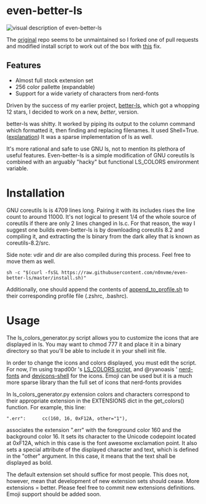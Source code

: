 # even-better-ls

![visual description of even-better-ls](http://imgur.com/H0sLGFX.png)

The [original](https://github.com/mnurzia/even-better-ls) repo seems to be unmaintained so I forked one of pull requests and modified install script to work out of the box with [this](https://github.com/mnurzia/even-better-ls/pull/32) fix.

## Features

- Almost full stock extension set
- 256 color pallette (expandable)
- Support for a wide variety of characters from nerd-fonts

Driven by the success of my earlier project, [better-ls](https://github.com/illinoisjackson/better-ls/), which got a whopping 12 stars, I decided to work on a new, *better*, version.

better-ls was shitty. It worked by piping its output to the column command which formatted it, then finding and replacing filenames. It used Shell=True. ([explanation](https://stackoverflow.com/questions/3172470/actual-meaning-of-shell-true-in-subprocess)) It was a sparse implementation of ls as well.

It's more rational and safe to use GNU ls, not to mention its plethora of useful features. Even-better-ls is a simple modification of GNU coreutils ls combined with an arguably "hacky" but functional LS_COLORS environment variable.

# Installation

GNU coreutils ls is 4709 lines long. Pairing it with its includes rises the line count to around 11000. It's not logical to present 1/4 of the whole source of coreutils if there are only 2 lines changed in ls.c. For that reason, the way I suggest one builds even-better-ls is by downloading coreutils 8.2 and compiling it, and extracting the ls binary from the dark alley that is known as coreutils-8.2/src.

Side note: vdir and dir are also compiled during this process. Feel free to move them as well.

```
sh -c "$(curl -fsSL https://raw.githubusercontent.com/n0nvme/even-better-ls/master/install.sh)"
```

Additionally, one should append the contents of [append_to_profile.sh](https://raw.githubusercontent.com/illinoisjackson/even-better-ls/master/append_to_profile.sh) to their corresponding profile file (.zshrc, .bashrc).

# Usage

The ls_colors_generator.py script allows you to customize the icons that are displayed in ls. You may want to chmod 777 it and place it in a binary directory so that you'll be able to include it in your shell init file.

In order to change the icons and colors displayed, you must edit the script. For now, I'm using trapd00r 's [LS_COLORS script](https://github.com/trapd00r/LS_COLORS), and @ryanoasis ' [nerd-fonts](http://www.github.com/ryanoasis/nerd-fonts) and [devicons-shell](http://www.github.com/ryanoasis/devicons-shell) for the icons. Emoji can be used but it is a much more sparse library than the full set of icons that nerd-fonts provides

In ls_colors_generator.py extension colors and characters correspond to their appropriate extension in the EXTENSIONS dict in the get_colors() function. For example, this line:

```".err":		cc(160, 16, 0xF12A, other="1"),```

associates the extension ".err" with the foreground color 160 and the background color 16. It sets its character to the Unicode codepoint located at 0xF12A, which in this case is the font awesome exclamation point. It also sets a special attribute of the displayed character and text, which is defined in the "other" argument. In this case, it means that the text shall be displayed as bold.

The default extension set should suffice for most people. This does not, however, mean that development of new extension sets should cease. More extensions = better. Please feel free to commit new extensions definitions. Emoji support should be added soon.
